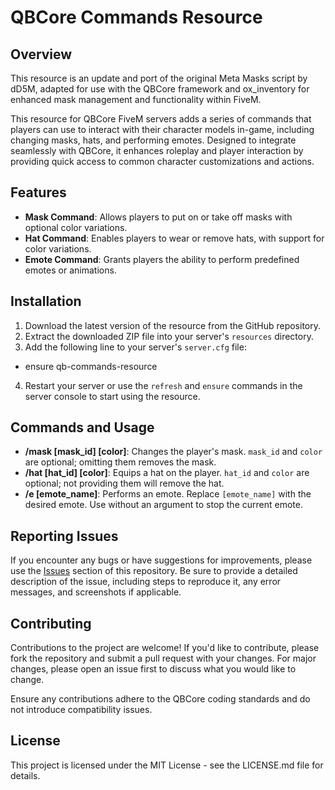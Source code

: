 # QBCore Commands Resource

## Overview

This resource is an update and port of the original Meta Masks script by dD5M, adapted for use with the QBCore framework and ox_inventory for enhanced mask management and functionality within FiveM.

This resource for QBCore FiveM servers adds a series of commands that players can use to interact with their character models in-game, including changing masks, hats, and performing emotes. Designed to integrate seamlessly with QBCore, it enhances roleplay and player interaction by providing quick access to common character customizations and actions.

## Features

- **Mask Command**: Allows players to put on or take off masks with optional color variations.
- **Hat Command**: Enables players to wear or remove hats, with support for color variations.
- **Emote Command**: Grants players the ability to perform predefined emotes or animations.

## Installation

1. Download the latest version of the resource from the GitHub repository.
2. Extract the downloaded ZIP file into your server's `resources` directory.
3. Add the following line to your server's `server.cfg` file:

- ensure qb-commands-resource

  
4. Restart your server or use the `refresh` and `ensure` commands in the server console to start using the resource.

## Commands and Usage

- **/mask [mask_id] [color]**: Changes the player's mask. `mask_id` and `color` are optional; omitting them removes the mask.
- **/hat [hat_id] [color]**: Equips a hat on the player. `hat_id` and `color` are optional; not providing them will remove the hat.
- **/e [emote_name]**: Performs an emote. Replace `[emote_name]` with the desired emote. Use without an argument to stop the current emote.

## Reporting Issues

If you encounter any bugs or have suggestions for improvements, please use the [Issues](https://github.com/YourGitHubUsername/qb-commands-resource/issues) section of this repository. Be sure to provide a detailed description of the issue, including steps to reproduce it, any error messages, and screenshots if applicable.

## Contributing

Contributions to the project are welcome! If you'd like to contribute, please fork the repository and submit a pull request with your changes. For major changes, please open an issue first to discuss what you would like to change.

Ensure any contributions adhere to the QBCore coding standards and do not introduce compatibility issues.

## License

This project is licensed under the MIT License - see the LICENSE.md file for details.

